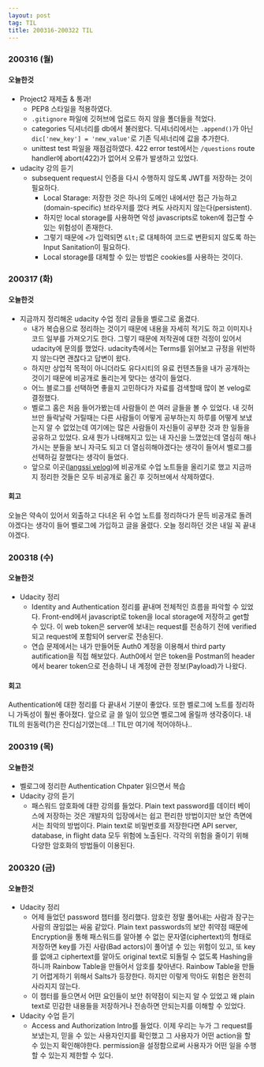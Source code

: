 ```yaml
---
layout: post
tag: TIL
title: 200316-200322 TIL
---
```

### 200316 (월)
#### 오늘한것
- Project2 재제출 & 통과!
  - PEP8 스타일을 적용하였다. 
  - `.gitignore` 파일에 깃허브에 업로드 하지 않을 폴더들을 적었다.
  - categories 딕셔너리를 db에서 불러왔다. 딕셔너리에서는 `.append()`가 아닌 `dic['new_key'] = 'new_value'`로 기존 딕셔너리에 값을 추가한다.
  - unittest test 파일을 재점검하였다. 422 error test에서는 `/questions` route handler에 abort(422)가 없어서 오류가 발생하고 있었다.
- udacity 강의 듣기
  - subsequent request시 인증을 다시 수행하지 않도록 JWT를 저장하는 것이 필요하다. 
    - Local Starage: 저장한 것은 하나의 도메인 내에서만 접근 가능하고(domain-specific) 브라우저를 껐다 켜도 사라지지 않는다(persistent).
    - 하지만 local storage를 사용하면 악성 javascripts로 token에 접근할 수 있는 위험성이 존재한다.
    - 그렇기 때문에 `<`가 입력되면 `&lt;`로 대체하여 코드로 변환되지 않도록 하는 Input Sanitation이 필요하다.
    - Local storage를 대체할 수 있는 방법은 cookies를 사용하는 것이다. 

### 200317 (화)
#### 오늘한것
- 지금까지 정리해온 udacity 수업 정리 글들을 벨로그로 옮겼다.
  - 내가 복습용으로 정리하는 것이기 때문에 내용을 자세히 적기도 하고 이미지나 코드 일부를 가져오기도 한다. 그렇기 때문에 저작권에 대한 걱정이 있어서 udacity에 문의를 했었다. udacity측에서는 Terms를 읽어보고 규정을 위반하지 않는다면 괜찮다고 답변이 왔다. 
  - 하지만 상업적 목적이 아니더라도 유다시티의 유료 컨텐츠들을 내가 공개하는 것이기 때문에 비공개로 돌리는게 맞다는 생각이 들었다.
  - 어느 블로그를 선택하면 좋을지 고민하다가 자료를 검색할때 많이 본 velog로 결정했다. 
  - 벨로그 홈은 처음 들어가봤는데 사람들이 쓴 여러 글들을 볼 수 있었다. 내 깃허브만 들락날락 거릴때는 다른 사람들이 어떻게 공부하는지 하루를 어떻게 보냈는지 알 수 없었는데 여기에는 많은 사람들이 자신들이 공부한 것과 한 일들을 공유하고 있었다. 요새 뭔가 나태해지고 있는 내 자신을 느꼈었는데 열심히 해나가시는 분들을 보니 자극도 되고 더 열심히해야겠다는 생각이 들어서 벨로그를 선택하길 잘했다는 생각이 들었다. 
  - 앞으로 이곳([langssi velog](https://velog.io/@langssi))에 비공개로 수업 노트들을 올리기로 했고 지금까지 정리한 것들은 모두 비공개로 옮긴 후 깃허브에서 삭제하였다.

#### 회고
오늘은 약속이 있어서 외출하고 다녀온 뒤 수업 노트를 정리하다가 문득 비공개로 돌려야겠다는 생각이 들어 벨로그에 가입하고 글을 올렸다. 오늘 정리하던 것은 내일 꼭 끝내야겠다.

### 200318 (수)
#### 오늘한것
- Udacity 정리
  - Identity and Authentication 정리를 끝내며 전체적인 흐름을 파악할 수 있었다. Front-end에서 javascript로 token을 local storage에 저장하고 get할 수 있다. 이 web token은 server에 보내는 request를 전송하기 전에 verified되고 request에 포함되어 server로 전송된다.
  - 연습 문제에서는 내가 만들어둔 Auth0 계정을 이용해서 third party autification을 직접 해보았다. Auth0에서 얻은 token을 Postman의 header에서 bearer token으로 전송하니 내 계정에 관한 정보(Payload)가 나왔다.

#### 회고
Authentication에 대한 정리를 다 끝내서 기분이 좋았다. 또한 벨로그에 노트를 정리하니 가독성이 훨씬 좋아졌다. 앞으로 글 쓸 일이 있으면 벨로그에 올릴까 생각중이다. 내 TIL의 원동력(?)은 잔디심기였는데...! TIL만 여기에 적어야하나..

### 200319 (목)
#### 오늘한것
- 벨로그에 정리한 Authentication Chpater 읽으면서 복습
- Udacity 강의 듣기
  - 패스워드 암호화에 대한 강의를 들었다. Plain text password를 데이터 베이스에 저장하는 것은 개발자의 입장에서는 쉽고 편리한 방법이지만 보안 측면에서는 최악의 방법이다. Plain text로 비밀번호를 저장한다면 API server, database, in flight data 모두 위험에 노출된다. 각각의 위험을 줄이기 위해 다양한 암호화의 방법들이 이용된다.

### 200320 (금)
#### 오늘한것
- Udacity 정리
  - 어제 들었던 password 챕터를 정리했다. 암호란 정말 풀어내는 사람과 잠구는 사람의 끊임없는 싸움 같았다. Plain text passwords의 보안 취약점 때문에 Encryption을 통해 패스워드를 알아볼 수 없는 문자열(ciphertext)의 형태로 저장하면 key를 가진 사람(Bad actors)이 풀어낼 수 있는 위험이 있고, 또 key를 없애고 ciphertext를 알아도 original text로 되돌릴 수 없도록 Hashing을 하니까 Rainbow Table을 만들어서 암호를 찾아낸다. Rainbow Table을 만들기 어렵게하기 위해서 Salts가 등장한다. 하지만 이렇게 막아도 위험은 완전히 사라지지 않는다. 
  - 이 챕터를 들으면서 어떤 요인들이 보안 취약점이 되는지 알 수 있었고 왜 plain text로 민감한 내용들을 저장하거나 전송하면 안되는지를 이해할 수 있었다.
- Udacity 수업 듣기
  - Access and Authorization Intro를 들었다. 이제 우리는 누가 그 request를 보냈는지, 믿을 수 있는 사용자인지를 확인했고 그 사용자가 어떤 action을 할 수 있는지 확인해야한다. permission을 설정함으로써 사용자가 어떤 일을 수행할 수 있는지 제한할 수 있다.
